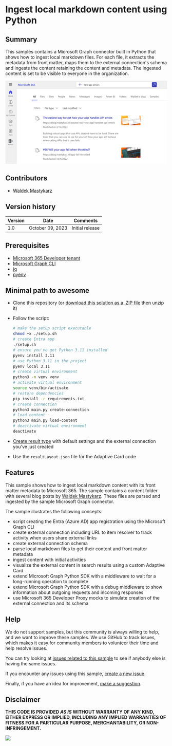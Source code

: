 # Ingest local markdown content using Python

## Summary

This samples contains a Microsoft Graph connector built in Python that shows how to ingest local markdown files. For each file, it extracts the metadata from front matter, maps them to the external connection's schema and ingests the content retaining the content and metadata. The ingested content is set to be visible to everyone in the organization.

![Local markdown files displayed in Microsoft Search search results](assets/screenshot.png)

## Contributors

- [Waldek Mastykarz](https://github.com/waldekmastykarz)

## Version history

Version|Date|Comments
-------|----|--------
1.0|October 09, 2023|Initial release

## Prerequisites

- [Microsoft 365 Developer tenant](https://developer.microsoft.com/microsoft-365/dev-program)
- [Microsoft Graph CLI](https://devblogs.microsoft.com/microsoft365dev/microsoft-graph-cli-v1-0-0-release-candidate-now-with-beta-support/)
- [jq](https://jqlang.github.io/jq/)
- [pyenv](https://github.com/pyenv/pyenv)

## Minimal path to awesome

- Clone this repository (or [download this solution as a .ZIP file](https://pnp.github.io/download-partial/?url=https://github.com/pnp/graph-connectors-samples/tree/main/samples/python-markdown) then unzip it)
- Follow the script:

    ```sh
    # make the setup script executable
    chmod +x ./setup.sh
    # create Entra app
    ./setup.sh
    # ensure you've got Python 3.11 installed
    pyenv install 3.11
    # use Python 3.11 in the project
    pyenv local 3.11
    # create virtual environment
    python3 -m venv venv
    # activate virtual environment
    source venv/bin/activate
    # restore dependencies
    pip install -r requirements.txt
    # create connection
    python3 main.py create-connection
    # load content
    python3 main.py load-content
    # deactivate virtual environment
    deactivate
    ```

- [Create result type](https://learn.microsoft.com/microsoftsearch/manage-result-types) with default settings and the external connection you've just created
- Use the `resultLayout.json` file for the Adaptive Card code

## Features

This sample shows how to ingest local markdown content with its front matter metadata to Microsoft 365. The sample contains a content folder with several blog posts by [Waldek Mastykarz](https://blog.mastykarz.nl/). These files are parsed and ingested by the sample Microsoft Graph connector.

The sample illustrates the following concepts:

- script creating the Entra (Azure AD) app registration using the Microsoft Graph CLI
- create external connection including URL to item resolver to track activity when users share external links
- create external connection schema
- parse local markdown files to get their content and front matter metadata
- ingest content with initial activities
- visualize the external content in search results using a custom Adaptive Card
- extend Microsoft Graph Python SDK with a middleware to wait for a long-running operation to complete
- extend Microsoft Graph Python SDK with a debug middleware to show information about outgoing requests and incoming responses
- use Microsoft 365 Developer Proxy mocks to simulate creation of the external connection and its schema

## Help

We do not support samples, but this community is always willing to help, and we want to improve these samples. We use GitHub to track issues, which makes it easy for  community members to volunteer their time and help resolve issues.

You can try looking at [issues related to this sample](https://github.com/pnp/graph-connectors-samples/issues?q=label%3A%22sample%3A%python-markdown%22) to see if anybody else is having the same issues.

If you encounter any issues using this sample, [create a new issue](https://github.com/pnp/graph-connectors-samples/issues/new).

Finally, if you have an idea for improvement, [make a suggestion](https://github.com/pnp/graph-connectors-samples/issues/new).

## Disclaimer

**THIS CODE IS PROVIDED *AS IS* WITHOUT WARRANTY OF ANY KIND, EITHER EXPRESS OR IMPLIED, INCLUDING ANY IMPLIED WARRANTIES OF FITNESS FOR A PARTICULAR PURPOSE, MERCHANTABILITY, OR NON-INFRINGEMENT.**

![](https://m365-visitor-stats.azurewebsites.net/SamplesGallery/pnp-graph-connector-python-markdown)
